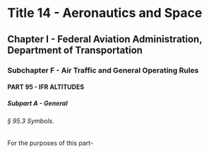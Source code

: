 
# Title 14 - Aeronautics and Space
## Chapter I - Federal Aviation Administration, Department of Transportation
### Subchapter F - Air Traffic and General Operating Rules
#### PART 95 - IFR ALTITUDES
##### Subpart A - General
###### § 95.3 Symbols.

For the purposes of this part-
